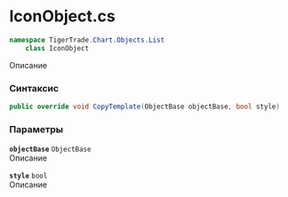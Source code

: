 
# IconObject.cs
```csharp
namespace TigerTrade.Chart.Objects.List  
    class IconObject
```

Описание

### Синтаксис
```csharp
public override void CopyTemplate(ObjectBase objectBase, bool style)
```

### Параметры
**`objectBase`** `ObjectBase`  
 Описание  
  
**`style`** `bool`  
 Описание  
  

                    
                    